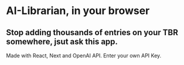 # AI-Librarian, in your browser
## Stop adding thousands of entries on your TBR somewhere, jsut ask this app. 

Made with React, Next and OpenAI API. Enter your own API Key. 
